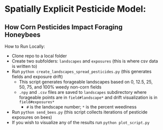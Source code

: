 Spatially Explicit Pesticide Model: 
=======================
How Corn Pesticides Impact Foraging Honeybees
-------------------------

How to Run Locally:
* Clone repo to a local folder
* Create two subfolders: `landscapes` and `exposures` (this is where csv data is written to)
* Run `python create_landscapes_spread_pesticides.py` (this generates fields and exposure drift)
  * This script generates forageable landscapes based on 0, 12.5, 25, 50, 75, and 100% weedy non-corn fields
  * `.npy` and `.csv` files are saved to `landscapes` subdirectory where forageable points are in `field#landscape*` and drift visualization is in `field#exposures*`
    * `#` is the landscape number; `*` is the percent weediness
* Run `python send_bees.py` (this script collects iterations of pesticide exposures on bees)
* If you wish to visualize any of the results run `python plot_script.py`

